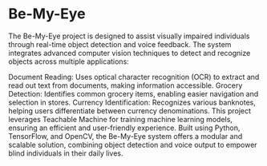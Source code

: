 # Be-My-Eye
The Be-My-Eye project is designed to assist visually impaired individuals through real-time object detection and voice feedback.
The system integrates advanced computer vision techniques to detect and recognize objects across multiple applications:

Document Reading: Uses optical character recognition (OCR) to extract and read out text from documents, making information accessible.
Grocery Detection: Identifies common grocery items, enabling easier navigation and selection in stores.
Currency Identification: Recognizes various banknotes, helping users differentiate between currency denominations.
This project leverages Teachable Machine for training machine learning models, ensuring an efficient and user-friendly experience. 
Built using Python, TensorFlow, and OpenCV, the Be-My-Eye system offers a modular and scalable solution, combining object detection and voice output to empower blind individuals in their daily lives.
